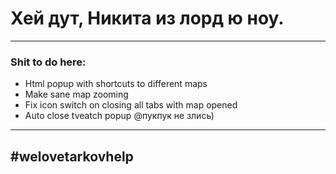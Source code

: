 # Хей дут, Никита из лорд ю ноу.

---

### Shit to do here:
- Html popup with shortcuts to different maps
- Make sane map zooming
- Fix icon switch on closing all tabs with map opened
- Auto close tveatch popup @пукпук не злись)


---
## #welovetarkovhelp
